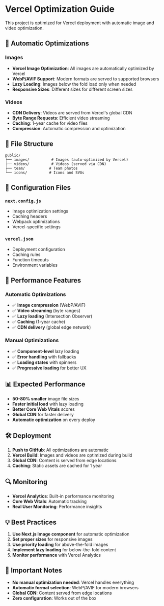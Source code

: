 # Vercel Optimization Guide

This project is optimized for Vercel deployment with automatic image and video optimization.

## 🚀 Automatic Optimizations

### Images
- **Vercel Image Optimization**: All images are automatically optimized by Vercel
- **WebP/AVIF Support**: Modern formats are served to supported browsers
- **Lazy Loading**: Images below the fold load only when needed
- **Responsive Sizes**: Different sizes for different screen sizes

### Videos
- **CDN Delivery**: Videos are served from Vercel's global CDN
- **Byte Range Requests**: Efficient video streaming
- **Caching**: 1-year cache for video files
- **Compression**: Automatic compression and optimization

## 📁 File Structure

```
public/
├── images/          # Images (auto-optimized by Vercel)
├── videos/          # Videos (served via CDN)
├── team/           # Team photos
└── icons/          # Icons and SVGs
```

## 🔧 Configuration Files

### `next.config.js`
- Image optimization settings
- Caching headers
- Webpack optimizations
- Vercel-specific settings

### `vercel.json`
- Deployment configuration
- Caching rules
- Function timeouts
- Environment variables

## 🎯 Performance Features

### Automatic Optimizations
- ✅ **Image compression** (WebP/AVIF)
- ✅ **Video streaming** (byte ranges)
- ✅ **Lazy loading** (Intersection Observer)
- ✅ **Caching** (1-year cache)
- ✅ **CDN delivery** (global edge network)

### Manual Optimizations
- ✅ **Component-level** lazy loading
- ✅ **Error handling** with fallbacks
- ✅ **Loading states** with spinners
- ✅ **Progressive loading** for better UX

## 📊 Expected Performance

- **50-80% smaller** image file sizes
- **Faster initial load** with lazy loading
- **Better Core Web Vitals** scores
- **Global CDN** for faster delivery
- **Automatic optimization** on every deploy

## 🛠️ Deployment

1. **Push to GitHub**: All optimizations are automatic
2. **Vercel Build**: Images and videos are optimized during build
3. **Global CDN**: Content is served from edge locations
4. **Caching**: Static assets are cached for 1 year

## 🔍 Monitoring

- **Vercel Analytics**: Built-in performance monitoring
- **Core Web Vitals**: Automatic tracking
- **Real User Monitoring**: Performance insights

## 💡 Best Practices

1. **Use Next.js Image component** for automatic optimization
2. **Set proper sizes** for responsive images
3. **Use priority loading** for above-the-fold images
4. **Implement lazy loading** for below-the-fold content
5. **Monitor performance** with Vercel Analytics

## 🚨 Important Notes

- **No manual optimization needed**: Vercel handles everything
- **Automatic format selection**: WebP/AVIF for modern browsers
- **Global CDN**: Content served from edge locations
- **Zero configuration**: Works out of the box 